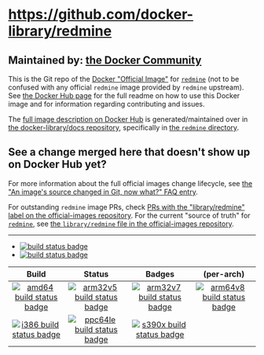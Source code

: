 # https://github.com/docker-library/redmine

## Maintained by: [the Docker Community](https://github.com/docker-library/redmine)

This is the Git repo of the [Docker "Official Image"](https://github.com/docker-library/official-images#what-are-official-images) for [`redmine`](https://hub.docker.com/_/redmine/) (not to be confused with any official `redmine` image provided by `redmine` upstream). See [the Docker Hub page](https://hub.docker.com/_/redmine/) for the full readme on how to use this Docker image and for information regarding contributing and issues.

The [full image description on Docker Hub](https://hub.docker.com/_/redmine/) is generated/maintained over in [the docker-library/docs repository](https://github.com/docker-library/docs), specifically in [the `redmine` directory](https://github.com/docker-library/docs/tree/master/redmine).

## See a change merged here that doesn't show up on Docker Hub yet?

For more information about the full official images change lifecycle, see [the "An image's source changed in Git, now what?" FAQ entry](https://github.com/docker-library/faq#an-images-source-changed-in-git-now-what).

For outstanding `redmine` image PRs, check [PRs with the "library/redmine" label on the official-images repository](https://github.com/docker-library/official-images/labels/library%2Fredmine). For the current "source of truth" for [`redmine`](https://hub.docker.com/_/redmine/), see [the `library/redmine` file in the official-images repository](https://github.com/docker-library/official-images/blob/master/library/redmine).

---

-	[![build status badge](https://img.shields.io/travis/docker-library/redmine/master.svg?label=Travis%20CI)](https://travis-ci.org/docker-library/redmine/branches)
-	[![build status badge](https://img.shields.io/jenkins/s/https/doi-janky.infosiftr.net/job/update.sh/job/redmine.svg?label=Automated%20update.sh)](https://doi-janky.infosiftr.net/job/update.sh/job/redmine)

| Build | Status | Badges | (per-arch) |
|:-:|:-:|:-:|:-:|
| [![amd64 build status badge](https://img.shields.io/jenkins/s/https/doi-janky.infosiftr.net/job/multiarch/job/amd64/job/redmine.svg?label=amd64)](https://doi-janky.infosiftr.net/job/multiarch/job/amd64/job/redmine) | [![arm32v5 build status badge](https://img.shields.io/jenkins/s/https/doi-janky.infosiftr.net/job/multiarch/job/arm32v5/job/redmine.svg?label=arm32v5)](https://doi-janky.infosiftr.net/job/multiarch/job/arm32v5/job/redmine) | [![arm32v7 build status badge](https://img.shields.io/jenkins/s/https/doi-janky.infosiftr.net/job/multiarch/job/arm32v7/job/redmine.svg?label=arm32v7)](https://doi-janky.infosiftr.net/job/multiarch/job/arm32v7/job/redmine) | [![arm64v8 build status badge](https://img.shields.io/jenkins/s/https/doi-janky.infosiftr.net/job/multiarch/job/arm64v8/job/redmine.svg?label=arm64v8)](https://doi-janky.infosiftr.net/job/multiarch/job/arm64v8/job/redmine) |
| [![i386 build status badge](https://img.shields.io/jenkins/s/https/doi-janky.infosiftr.net/job/multiarch/job/i386/job/redmine.svg?label=i386)](https://doi-janky.infosiftr.net/job/multiarch/job/i386/job/redmine) | [![ppc64le build status badge](https://img.shields.io/jenkins/s/https/doi-janky.infosiftr.net/job/multiarch/job/ppc64le/job/redmine.svg?label=ppc64le)](https://doi-janky.infosiftr.net/job/multiarch/job/ppc64le/job/redmine) | [![s390x build status badge](https://img.shields.io/jenkins/s/https/doi-janky.infosiftr.net/job/multiarch/job/s390x/job/redmine.svg?label=s390x)](https://doi-janky.infosiftr.net/job/multiarch/job/s390x/job/redmine) |

<!-- THIS FILE IS GENERATED BY https://github.com/docker-library/docs/blob/master/generate-repo-stub-readme.sh -->
